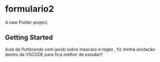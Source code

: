 # formulario2

A new Flutter project.

## Getting Started

<p>Aula da flutterando com jacob sobre mascara e regex , fiz minha anotação dentro da VSCODE para fica melhor de estudar!!
